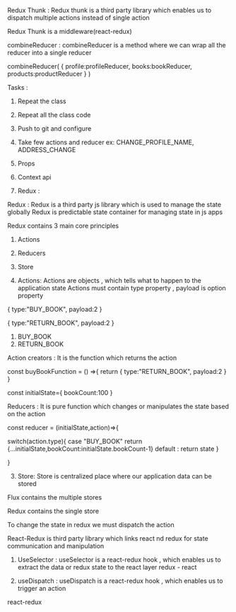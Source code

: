 Redux Thunk :
Redux thunk is a third party library which enables us to dispatch multiple actions instead of single action

Redux Thunk is a middleware(react-redux)

combineReducer :
combineReducer is a method where we can wrap all the reducer into a single reducer

combineReducer(
{
profile:profileReducer,
books:bookReducer,
products:productReducer
}
)

Tasks :

1. Repeat the class
2. Repeat all the class code
3. Push to git and configure
4. Take few actions and reducer ex: CHANGE_PROFILE_NAME, ADDRESS_CHANGE

5. Props
6. Context api
7. Redux :

Redux :
Redux is a third party js library which is used to manage the state globally
Redux is predictable state container for managing state in js apps

Redux contains 3 main core principles

1. Actions
2. Reducers
3. Store

4. Actions: Actions are objects , which tells what to happen to the application state
   Actions must contain type property , payload is option property

{
type:"BUY_BOOK",
payload:2
}

{
type:"RETURN_BOOK",
payload:2
}

1. BUY_BOOK
2. RETURN_BOOK

Action creators : It is the function which returns the action

const buyBookFunction = () =>{
return {
type:"RETURN_BOOK",
payload:2
}
}

const initialState={
bookCount:100
}

Reducers : It is pure function which changes or manipulates the state based on the action

const reducer = (initialState,action)=>{

switch(action.type){
case "BUY_BOOK"
return {...initialState,bookCount:initialState.bookCount-1}
default :
return state
}

}

3. Store: Store is centralized place where our application data can be stored

Flux contains the multiple stores

Redux contains the single store

To change the state in redux we must dispatch the action

React-Redux is third party library which links react nd redux for state communication and manipulation

1. UseSelector : useSelector is a react-redux hook , which enables us to extract the data
   or redux state to the react layer
   redux - react

2. useDispatch : useDispatch is a react-redux hook , which enables us to trigger an action

react-redux
